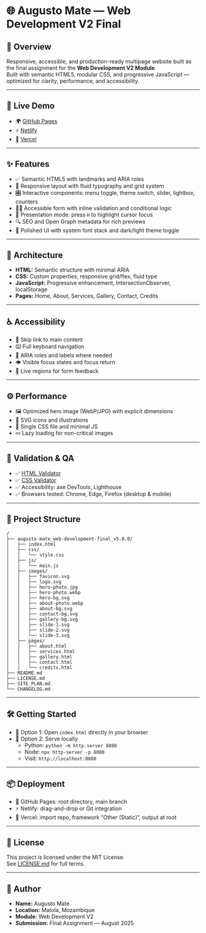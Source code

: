 # 🌐 Augusto Mate — Web Development V2 Final

## 📄 Overview

Responsive, accessible, and production-ready multipage website built as the final assignment for the **Web Development V2 Module**.  
Built with semantic HTML5, modular CSS, and progressive JavaScript — optimized for clarity, performance, and accessibility.

---

## 🚀 Live Demo

- 🌍 [GitHub Pages](https://augusto047.github.io/augusto-mate_web-development-final/)  
- ⚡ [Netlify](https://augusto-mate-site.netlify.app)  
- 🧭 [Vercel](https://web-development-v2-week-8-final-ass.vercel.app/)

---

## ✨ Features

- ✅ Semantic HTML5 with landmarks and ARIA roles  
- 📱 Responsive layout with fluid typography and grid system  
- 🎛️ Interactive components: menu toggle, theme switch, slider, lightbox, counters  
- 🧑‍🦽 Accessible form with inline validation and conditional logic  
- 🎯 Presentation mode: press `H` to highlight cursor focus  
- 🔍 SEO and Open Graph metadata for rich previews  
- 🎨 Polished UI with system font stack and dark/light theme toggle

---

## 🧱 Architecture

- **HTML:** Semantic structure with minimal ARIA  
- **CSS:** Custom properties, responsive grid/flex, fluid type  
- **JavaScript:** Progressive enhancement, IntersectionObserver, localStorage  
- **Pages:** Home, About, Services, Gallery, Contact, Credits

---

## ♿ Accessibility

- 🔗 Skip link to main content  
- ⌨️ Full keyboard navigation  
- 🧠 ARIA roles and labels where needed  
- 👁️ Visible focus states and focus return  
- 📣 Live regions for form feedback

---

## ⚙️ Performance

- 🖼️ Optimized hero image (WebP/JPG) with explicit dimensions  
- 🧩 SVG icons and illustrations  
- 🧵 Single CSS file and minimal JS  
- 💤 Lazy loading for non-critical images

---

## 🧪 Validation & QA

- ✅ [HTML Validator](https://validator.w3.org/)  
- ✅ [CSS Validator](https://jigsaw.w3.org/css-validator/)  
- ✅ Accessibility: axe DevTools, Lighthouse  
- ✅ Browsers tested: Chrome, Edge, Firefox (desktop & mobile)

---

## 📂 Project Structure
```
/
├── augusto-mate_web-development-final_v5.0.0/
│   ├── index.html
│   ├── css/
│   │   └── style.css
│   ├── js/
│   │   └── main.js
│   ├── images/
│   │   ├── favicon.svg
│   │   ├── logo.svg
│   │   ├── hero-photo.jpg
│   │   ├── hero-photo.webp
│   │   ├── hero-bg.svg
│   │   ├── about-photo.webp
│   │   ├── about-bg.svg
│   │   ├── contact-bg.svg
│   │   ├── gallery-bg.svg
│   │   ├── slide-1.svg
│   │   ├── slide-2.svg
│   │   └── slide-3.svg
│   ├── pages/
│   │   ├── about.html
│   │   ├── services.html
│   │   ├── gallery.html
│   │   ├── contact.html
│   │   └── credits.html
├── README.md
├── LICENSE.md
├── SITE_PLAN.md
└── CHANGELOG.md
```

---

## 🛠 Getting Started

- 🔧 Option 1: Open `index.html` directly in your browser  
- 🔧 Option 2: Serve locally  
  - Python: `python -m http.server 8080`  
  - Node: `npx http-server -p 8080`  
  - Visit: `http://localhost:8080`

---

## 📦 Deployment

- 🐙 GitHub Pages: root directory, main branch  
- ⚡ Netlify: drag-and-drop or Git integration  
- 🧭 Vercel: import repo, framework “Other (Static)”, output at root

---

## 📜 License

This project is licensed under the MIT License.  
See [LICENSE.md](./LICENSE.md) for full terms.

---

## 👤 Author

- **Name:** Augusto Mate  
- **Location:** Matola, Mozambique  
- **Module:** Web Development V2 
- **Submission:** Final Assignment — August 2025
